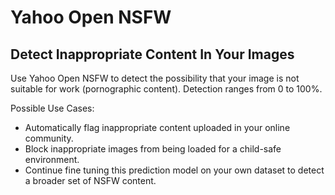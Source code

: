 # Yahoo Open NSFW

## Detect Inappropriate Content In Your Images
Use Yahoo Open NSFW to detect the possibility that your image is not suitable for work (pornographic content). Detection ranges from 0 to 100%.

Possible Use Cases:

- Automatically flag inappropriate content uploaded in your online community.
- Block inappropriate images from being loaded for a child-safe environment.
- Continue fine tuning this prediction model on your own dataset to detect a broader set of NSFW content.
